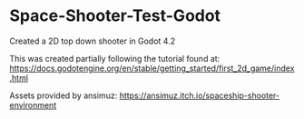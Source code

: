 # Space-Shooter-Test-Godot
Created a 2D top down shooter in Godot 4.2

This was created partially following the tutorial found at:
https://docs.godotengine.org/en/stable/getting_started/first_2d_game/index.html

Assets provided by ansimuz:
https://ansimuz.itch.io/spaceship-shooter-environment
